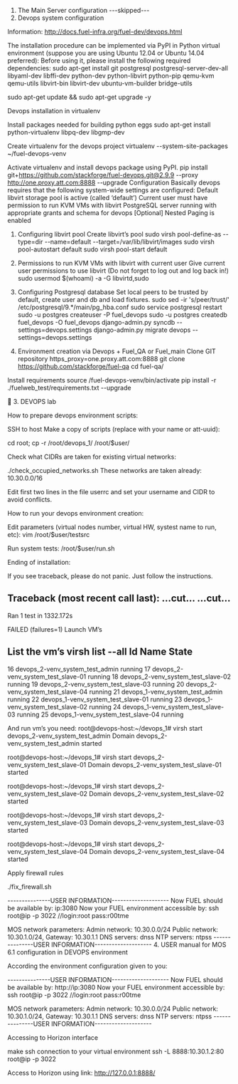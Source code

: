 1. The Main Server configuration
---skipped---
2. Devops system configuration

Information: http://docs.fuel-infra.org/fuel-dev/devops.html

The installation procedure can be implemented via PyPI in Python virtual environment (suppose you are using Ubuntu 12.04 or Ubuntu 14.04 preferred):
Before using it, please install the following required dependencies:
sudo apt-get install git postgresql postgresql-server-dev-all libyaml-dev libffi-dev python-dev python-libvirt python-pip qemu-kvm qemu-utils libvirt-bin libvirt-dev ubuntu-vm-builder bridge-utils

sudo apt-get update && sudo apt-get upgrade -y

Devops installation in virtualenv

Install packages needed for building python eggs
sudo apt-get install python-virtualenv libpq-dev libgmp-dev

Create virtualenv for the devops project
virtualenv --system-site-packages ~/fuel-devops-venv

Activate virtualenv and install devops package using PyPI.
pip install git+https://github.com/stackforge/fuel-devops.git@2.9.9 --proxy http://one.proxy.att.com:8888 --upgrade
Configuration
Basically devops requires that the following system-wide settings are configured:
Default libvirt storage pool is active (called ‘default’)
Current user must have permission to run KVM VMs with libvirt
PostgreSQL server running with appropriate grants and schema for devops
[Optional] Nested Paging is enabled


1. Configuring libvirt pool
Create libvirt’s pool
sudo virsh pool-define-as --type=dir --name=default --target=/var/lib/libvirt/images
sudo virsh pool-autostart default
sudo virsh pool-start default
2. Permissions to run KVM VMs with libvirt with current user
Give current user permissions to use libvirt (Do not forget to log out and log back in!)
sudo usermod $(whoami) -a -G libvirtd,sudo

3. Configuring Postgresql database
Set local peers to be trusted by default, create user and db and load fixtures.
sudo sed -ir 's/peer/trust/' /etc/postgresql/9.*/main/pg_hba.conf
sudo service postgresql restart
sudo -u postgres createuser -P fuel_devops
sudo -u postgres createdb fuel_devops -O fuel_devops
django-admin.py syncdb --settings=devops.settings
django-admin.py migrate devops --settings=devops.settings
4. Environment creation via Devops + Fuel_QA or Fuel_main
Clone GIT repository
https_proxy=one.proxy.att.com:8888 git clone https://github.com/stackforge/fuel-qa 
cd fuel-qa/

Install requirements
source <path>/fuel-devops-venv/bin/activate
pip install -r ./fuelweb_test/requirements.txt --upgrade


3. DEVOPS lab

How to prepare devops environment scripts:

SSH to host
Make a copy of scripts (replace <devops> with your name or att-uuid):

cd root; cp -r /root/devops_1/ /root/$user/

Check what CIDRs are taken for existing virtual networks:

./check_occupied_networks.sh
These networks are taken already:
10.30.0.0/16

Edit first two lines in the file userrc and set your username and CIDR to avoid conflicts.

How to run your devops environment creation:

Edit parameters (virtual nodes number, virtual HW, systest name to run, etc):
vim /root/$user/testsrc

Run system tests:
/root/$user/run.sh

Ending of installation:

If you see traceback, please do not panic. Just follow the instructions.

 
Traceback (most recent call last):
…cut...
...cut...
----------------------------------------------------------------------
Ran 1 test in 1332.172s

FAILED (failures=1)
Launch VM’s

List the vm’s
virsh list --all
 Id    Name                           State
----------------------------------------------------
 16    devops_2-venv_system_test_admin running
 17    devops_2-venv_system_test_slave-01 running
 18    devops_2-venv_system_test_slave-02 running
 19    devops_2-venv_system_test_slave-03 running
 20    devops_2-venv_system_test_slave-04 running
 21    devops_1-venv_system_test_admin running
 22    devops_1-venv_system_test_slave-01 running
 23    devops_1-venv_system_test_slave-02 running
 24    devops_1-venv_system_test_slave-03 running
 25    devops_1-venv_system_test_slave-04 running

And run vm’s you need: 
root@devops-host:~/devops_1# virsh start devops_2-venv_system_test_admin
Domain devops_2-venv_system_test_admin started

root@devops-host:~/devops_1# virsh start devops_2-venv_system_test_slave-01
Domain devops_2-venv_system_test_slave-01 started

root@devops-host:~/devops_1# virsh start devops_2-venv_system_test_slave-02
Domain devops_2-venv_system_test_slave-02 started

root@devops-host:~/devops_1# virsh start devops_2-venv_system_test_slave-03
Domain devops_2-venv_system_test_slave-03 started

root@devops-host:~/devops_1# virsh start devops_2-venv_system_test_slave-04
Domain devops_2-venv_system_test_slave-04 started

Apply firewall rules

./fix_firewall.sh

---------------USER INFORMATION--------------------
Now FUEL should be available by:
ip:3080
Now your FUEL environment accessible by:
ssh root@ip -p 3022 //login:root pass:r00tme

MOS network parameters:
Admin network: 10.30.0.0/24
Public network: 10.30.1.0/24, Gateway: 10.30.1.1
DNS servers: dnss
NTP servers: ntpss
---------------USER INFORMATION--------------------
4. USER manual for MOS 6.1 configuration in DEVOPS environment

According the environment configuration given to you:

---------------USER INFORMATION--------------------
Now FUEL should be available by:
http://ip:3080
Now your FUEL environment accessible by:
ssh root@ip -p 3022 //login:root pass:r00tme

MOS network parameters:
Admin network: 10.30.0.0/24
Public network: 10.30.1.0/24, Gateway: 10.30.1.1
DNS servers: dnss
NTP servers: ntpss
---------------USER INFORMATION--------------------

Accessing to Horizon interface

make ssh connection to your virtual environment
ssh -L 8888:10.30.1.2:80 root@ip -p 3022

Access to Horizon using link: http://127.0.0.1:8888/
